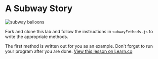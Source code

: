 # A Subway Story

![subway balloons](http://1.media.collegehumor.cvcdn.com/28/26/beeb4cb32e3896b1659854ad8977c847-the-new-york-city-subway-what-you-can-expect.jpg)

Fork and clone this lab and follow the instructions in `subwayFethods.js` to write the appropriate methods. 

The first method is written out for you as an example. Don't forget to run your program after you are done.
<a href='https://learn.co/lessons/hs-js-functions-practice-lab' data-visibility='hidden'>View this lesson on Learn.co</a>
